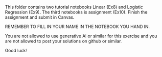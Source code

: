 This folder contains two tutorial notebooks Linear (Ex8) and Logistic Regression (Ex9). The third notebooks is assignment (Ex10). Finish the assignment and submit in Canvas.

REMEMBER TO FILL IN YOUR NAME IN THE NOTEBOOK YOU HAND IN.

You are not allowed to use generative AI or similar for this exercise and you are not allowed to post your solutions on github or similar.

Good luck!
